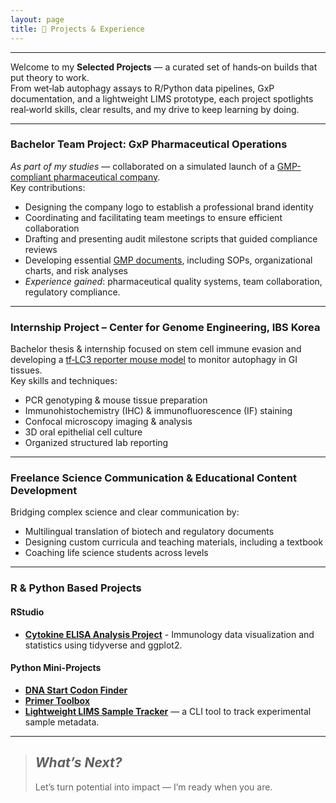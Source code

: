 ```yaml
---
layout: page
title: 🚀 Projects & Experience
---
```

---

Welcome to my **Selected Projects** — a curated set of hands‑on builds that put theory to work.  
From wet‑lab autophagy assays to R/Python data pipelines, GxP documentation, and a lightweight LIMS prototype, each project spotlights real‑world skills, clear results, and my drive to keep learning by doing.

---

### Bachelor Team Project: GxP Pharmaceutical Operations  
_As part of my studies_ — collaborated on a simulated launch of a [GMP-compliant pharmaceutical company](/assets/Variae.png).  
Key contributions:  

- Designing the company logo to establish a professional brand identity
- Coordinating and facilitating team meetings to ensure efficient collaboration
- Drafting and presenting audit milestone scripts that guided compliance reviews
- Developing essential  [GMP documents](/assets/SOP.png), including SOPs, organizational charts, and risk analyses
- _Experience gained_: pharmaceutical quality systems, team collaboration, regulatory compliance.

---

### Internship Project – Center for Genome Engineering, IBS Korea  
Bachelor thesis & internship focused on stem cell immune evasion and developing a [tf‑LC3 reporter mouse model](/assets/tf-LC3.png) to monitor autophagy in GI tissues.  
Key skills and techniques:  
- PCR genotyping & mouse tissue preparation  
- Immunohistochemistry (IHC) & immunofluorescence (IF) staining  
- Confocal microscopy imaging & analysis  
- 3D oral epithelial cell culture  
- Organized structured lab reporting  

---

### Freelance Science Communication & Educational Content Development  
Bridging complex science and clear communication by:  
- Multilingual translation of biotech and regulatory documents  
- Designing custom curricula and teaching materials, including a textbook  
- Coaching life science students across levels  

---

### R & Python Based Projects

#### RStudio  
- **[Cytokine ELISA Analysis Project](https://github.com/dkMarina/Cytokine_ELISA_analysis)** - Immunology data visualization and statistics using tidyverse and ggplot2.

#### Python Mini-Projects  
- **[DNA Start Codon Finder](https://github.com/dkMarina/start_codon_search)**  
- **[Primer Toolbox](https://github.com/dkMarina/primer_toolbox)**  
- **[Lightweight LIMS Sample Tracker](https://github.com/dkMarina/lims_sample_tracker)** — a CLI tool to track experimental sample metadata.


  
  
---



> ## _What’s Next?_  
> Let’s turn potential into impact — I’m ready when you are.
